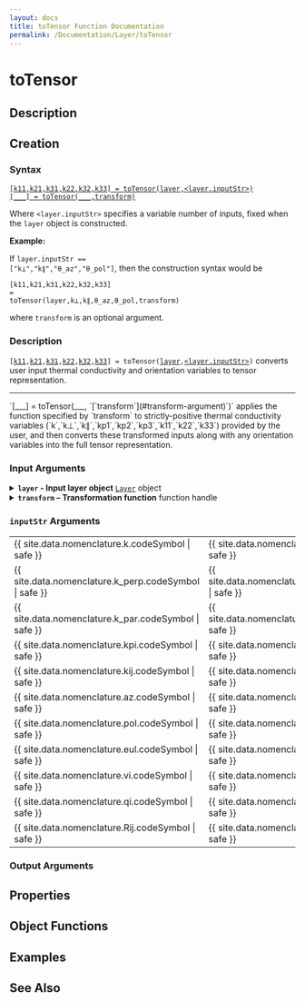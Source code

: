 ```yaml
---
layout: docs
title: toTensor Function Documentation
permalink: /Documentation/Layer/toTensor
---
```


# toTensor

## Description

## Creation

### Syntax
<a href="#d1">
<code class="hang">[k11,<wbr>k21,<wbr>k31,<wbr>k22,<wbr>k32,<wbr>k33] = <wbr>toTensor(<wbr>layer,<wbr>&lt;layer.inputStr&gt;)</code>
</a><br>
<a href="#d2">
<code class="hang">[___] = <wbr>toTensor(___,<wbr>transform)</code>
</a><br>

Where `<layer.inputStr>` specifies a variable number of inputs, fixed when the `layer` object is constructed.  

**Example:**

If <code>layer.inputStr ==<wbr> ["k⊥",<wbr>"k∥",<wbr>"θ_az",<wbr>"θ_pol"]</code>, then the construction syntax would be

<code class="hang">[k11,<wbr>k21,<wbr>k31,<wbr>k22,<wbr>k32,<wbr>k33] = <wbr>toTensor(<wbr>layer,<wbr>k⊥,<wbr>k∥,<wbr>θ_az,<wbr>θ_pol,<wbr>transform)</code>

where `transform` is an optional argument.

### Description
<a id="d1"></a>
`[`[`k11`](#k11-output)`,`[`k21`](#k21-output)`,`[`k31`](#k31-output)`,`[`k22`](#k22-output)`,`[`k32`](#k32-output)`,`[`k33`](#k33-output)`] = toTensor(`[`layer`](#layer-argument)`,`[`<layer.inputStr>`](#inputStr-arguments)`)` converts user input thermal conductivity and orientation variables to tensor representation.
<hr>
<a id="d2"></a>
`[___] = toTensor(___, `[`transform`](#transform-argument)`)` applies the function specified by `transform` to strictly-positive thermal conductivity variables (`k`,`k⊥`,`k∥`,`kp1`,`kp2`,`kp3`,`k11`,`k22`,`k33`) provided by the user, and then converts these transformed inputs along with any orientation variables into the full tensor representation.

### Input Arguments

<details class="custom-details" id="layer-argument">
    <summary>
        <span class="summary-text">
            <b><code>layer</code> - Input layer object</b>
            <span class="subline">
                <a href="{{ '/Documentation/Layer' | relative_url }}"><code>Layer</code></a> object
            </span>
        </span>
    </summary>
    <div>
        <p>
            The input layer object defines the thermal conductivity of a material layer—whether isotropic, uniaxially anisotropic, or fully anisotropic—and specifies how conductivity is expressed in user inputs.
        </p>
        <p>
            <b>Data Type:</b> <a href="{{ '/Documentation/Layer' | relative_url }}"><code>Layer</code></a>
        </p>
    </div>
</details>

<details class="custom-details" id="transform-argument">
  <summary>
    <span class="summary-text">
      <b><code>transform</code> – Transformation function</b>
      <span class="subline">function handle</span>
    </span>
  </summary>
  <div>
    <p>
      The transformation function is applied to all strictly positive thermal conductivity variables 
      (<code>k</code>, <code>k⊥</code>, <code>k∥</code>, <code>kp1</code>, <code>kp2</code>, <code>kp3</code>, 
      <code>k11</code>, <code>k22</code>, <code>k33</code>) provided by the user before converting them to tensor representation.
    </p>
    <p>
      The typical use case is the exponential transformation 
      (<code>@(x) exp(x)</code>) when <code>log_args</code> is <code>true</code> inside the 
      <a href="{{ '/Documentation/ForwardModel' | relative_url }}"><code>ForwardModel</code></a>. 
      However, any function handle may be provided. Remember that the transformation is applied only to the thermal conductivity variables listed above.
    </p>
    <p>
      <b>Data Type:</b> <code>function_handle</code>
    </p>
  </div>
</details>

<h3 id="inputStr-arguments"><code>inputStr</code> Arguments</h3>
<table>
  <tr>
    <td>
      {{ site.data.nomenclature.k.codeSymbol | safe }}
    </td>
    <td>
      {{ site.data.nomenclature.k.description | safe }}
    </td>
  </tr>
  <tr>
    <td>
      {{ site.data.nomenclature.k_perp.codeSymbol | safe }}
    </td>
    <td>
      {{ site.data.nomenclature.k_perp.description | safe }}
    </td>
  </tr>
  <tr>
    <td>
      {{ site.data.nomenclature.k_par.codeSymbol | safe }}
    </td>
    <td>
      {{ site.data.nomenclature.k_par.description | safe }}
    </td>
  </tr>
  <tr>
    <td>
      {{ site.data.nomenclature.kpi.codeSymbol | safe }}
    </td>
    <td>
      {{ site.data.nomenclature.kpi.description | safe }}
    </td>
  </tr>
  <tr>
    <td>
      {{ site.data.nomenclature.kij.codeSymbol | safe }}
    </td>
    <td>
      {{ site.data.nomenclature.kij.description | safe }}
    </td>
  </tr>
  <tr>
    <td>
      {{ site.data.nomenclature.az.codeSymbol | safe }}
    </td>
    <td>
      {{ site.data.nomenclature.az.description | safe }}
    </td>
  </tr>
  <tr>
    <td>
      {{ site.data.nomenclature.pol.codeSymbol | safe }}
    </td>
    <td>
      {{ site.data.nomenclature.pol.description | safe }}
    </td>
  </tr>
  <tr>
    <td>
      {{ site.data.nomenclature.eul.codeSymbol | safe }}
    </td>
    <td>
      {{ site.data.nomenclature.eul.description | safe }}
    </td>
  </tr>
  <tr>
    <td>
      {{ site.data.nomenclature.vi.codeSymbol | safe }}
    </td>
    <td>
      {{ site.data.nomenclature.vi.description | safe }}
    </td>
  </tr>
    <tr>
    <td>
      {{ site.data.nomenclature.qi.codeSymbol | safe }}
    </td>
    <td>
      {{ site.data.nomenclature.qi.description | safe }}
    </td>
  </tr>
  <tr>
    <td>
      {{ site.data.nomenclature.Rij.codeSymbol | safe }}
    </td>
    <td>
      {{ site.data.nomenclature.Rij.description | safe }}
    </td>
  </tr>
</table>

### Output Arguments

## Properties

## Object Functions

## Examples

## See Also
